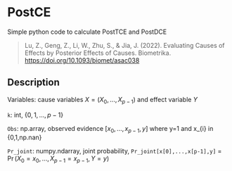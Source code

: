 # PostCE
 Simple python code to calculate PostTCE and PostDCE

 > Lu, Z., Geng, Z., Li, W., Zhu, S., & Jia, J. (2022). Evaluating Causes of Effects by Posterior Effects of Causes. Biometrika. https://doi.org/10.1093/biomet/asac038

## Description

Variables: cause variables $X=(X_{0},...,X_{p-1})$ and effect variable $Y$

`k`: int, $\{0,1,...,p-1\}$

`Obs`: np.array, observed evidence $[x_0,...,x_{p-1},y]$ where y=1 and x_{i} in {0,1,np.nan}

`Pr_joint`: numpy.ndarray, joint probability, `Pr_joint[x[0],...,x[p-1],y]` = $\Pr(X_{0}=x_0,...,X_{p-1}=x_{p-1},Y=y)$